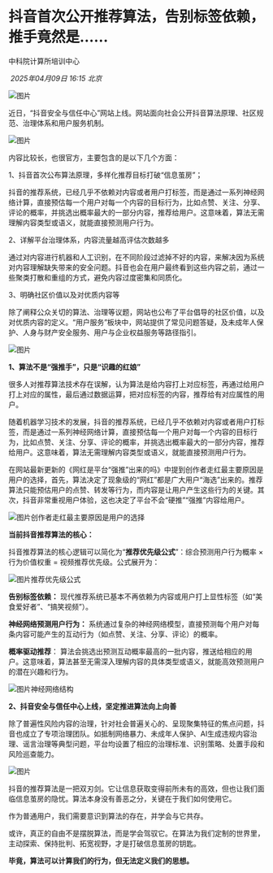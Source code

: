 
# 抖音首次公开推荐算法，告别标签依赖，推手竟然是……

中科院计算所培训中心

 _2025年04月09日 16:15_ _北京_

![图片](https://mmbiz.qpic.cn/mmbiz_gif/8AEic8PL2YEqr1MrKsQya6iaf6n4TftvibsHwsE02yLeeRvISRGW25lNEic9H7O0S6tdWRdckXXrAibIQ2LsYXArNJA/640?wx_fmt=gif&wxfrom=5&wx_lazy=1&tp=webp)

近日，“抖音安全与信任中心”网站上线。网站面向社会公开抖音算法原理、社区规范、治理体系和用户服务机制。

![图片](https://mmecoa.qpic.cn/mmecoa_png/tR6wgXzw8uwyQ7I1acn3VGBj5g1LWS7LW6hhR5R2wqLiaElCmcBjJtK8J8upKIKIlrGgPicaENah6iaAkFshyUoGg/640?wx_fmt=png&from=appmsg&wxfrom=5&wx_lazy=1&wx_co=1&tp=webp)  
  

内容比较长，也很官方，主要包含的是以下几个方面：

1、抖音首次公布算法原理，多样化推荐目标打破“信息茧房”；

抖音的推荐系统，已经几乎不依赖对内容或者用户打标签，而是通过一系列神经网络计算，直接预估每一个用户对每一个内容的目标行为，比如点赞、关注、分享、评论的概率，并挑选出概率最大的一部分内容，推荐给用户。这意味着，算法无需理解内容类型或语义，就能直接预测用户行为。  

2、详解平台治理体系，内容流量越高评估次数越多

通过对内容进行机器和人工识别，在不同阶段过滤掉不好的内容，来解决因为系统对内容理解缺失带来的安全问题。抖音也会在用户最终看到这些内容之前，通过一些聚类打散和重组的方式，避免内容过度密集和同质化。

3、明确社区价值以及对优质内容等

除了阐释公众关切的算法、治理等议题，网站也公布了平台倡导的社区价值，以及对优质内容的定义。“用户服务”板块中，网站提供了常见问题答疑，及未成年人保护、人身与财产安全服务、用户与企业权益服务等路径指引。

![图片](https://mmecoa.qpic.cn/mmecoa_png/tR6wgXzw8uwyQ7I1acn3VGBj5g1LWS7LauJQcv4ibgZp670qj6Jw1FPiaUOz112XRiasAO88WmmDwN39X7fTzDnRA/640?wx_fmt=png&from=appmsg&wxfrom=5&wx_lazy=1&wx_co=1&tp=webp)  
  
**1、算法不是“强推手”，只是“识趣的红娘”**

  

很多人对推荐算法技术存在误解，认为算法是给内容打上对应标签，再通过给用户打上对应的属性，最后通过数据运算，把对应标签的内容，推荐给有对应属性的用户。

  

随着机器学习技术的发展，抖音的推荐系统，已经几乎不依赖对内容或者用户打标签，而是通过一系列神经网络计算，直接预估每一个用户对每一个内容的目标行为，比如点赞、关注、分享、评论的概率，并挑选出概率最大的一部分内容，推荐给用户。这意味着，算法无需理解内容类型或语义，就能直接预测用户行为。  

在网站最新更新的《网红是平台“强推”出来的吗》中提到创作者走红最主要原因是用户的选择，首先，算法决定了现象级的“网红”都是广大用户“海选”出来的。推荐算法只能预估用户的点赞、转发等行为，而内容是让用户产生这些行为的关键。其次，抖音非常重视用户体验，这也决定了平台不会“硬推”“强推”内容给用户。

![图片](https://mmecoa.qpic.cn/mmecoa_png/tR6wgXzw8uwyQ7I1acn3VGBj5g1LWS7LDrdFjb7ibgP9jYic56pm3oHOnxPLm0SD7mvZiaVME29LsFXNic2NF08F2g/640?wx_fmt=png&wxfrom=5&wx_lazy=1&wx_co=1&tp=webp)创作者走红最主要原因是用户的选择

**当前抖音推荐算法的核心：**

抖音推荐算法的核心逻辑可以简化为“**推荐优先级公式**”：综合预测用户行为概率 × 行为价值权重 = 视频推荐优先级。公式展开为：

![图片](https://mmecoa.qpic.cn/mmecoa_png/tR6wgXzw8uwyQ7I1acn3VGBj5g1LWS7LRRo3PTA5sPK8AAAkZq879pzF2sCSQNxqia1TVBLL7A6K4QbFeXAticJw/640?wx_fmt=png&wxfrom=5&wx_lazy=1&wx_co=1&tp=webp)推荐优先级公式  

**告别标签依赖：** 现代推荐系统已基本不再依赖为内容或用户打上显性标签（如“美食爱好者”、“搞笑视频”）。

**神经网络**[](https://zhida.zhihu.com/search?content_id=255866414&content_type=Article&match_order=1&q=%E7%A5%9E%E7%BB%8F%E7%BD%91%E7%BB%9C&zhida_source=entity)**预测用户行为：** 系统通过复杂的神经网络模型，直接预测每个用户对每条内容可能产生的互动行为（如点赞、关注、分享、评论）的概率。

**概率驱动推荐**： 算法会挑选出预测互动概率最高的一批内容，推送给相应的用户。这意味着，算法甚至无需深入理解内容的具体类型或语义，就能高效预测用户的潜在兴趣和行为。

![图片](https://mmecoa.qpic.cn/mmecoa_png/tR6wgXzw8uwyQ7I1acn3VGBj5g1LWS7LNxLNzdvBSjcpdatiaCMwa9VMaSPI5UmbhGUKibZwAOLjK9sde3FI2ibjg/640?wx_fmt=png&wxfrom=5&wx_lazy=1&wx_co=1&tp=webp)神经网络结构

**2、抖音安全与信任中心上线，坚定推进算法向上向善**

除了普遍性风险内容的治理，针对社会普遍关心的、呈现聚集特征的焦点问题，抖音也成立了专项治理团队。如抵制网络暴力、未成年人保护、AI生成违规内容治理、谣言治理等典型问题，平台均设置了相应的治理标准、识别策略、处置手段和风险巡查能力。  

![图片](https://mmecoa.qpic.cn/mmecoa_png/tR6wgXzw8uwyQ7I1acn3VGBj5g1LWS7LvfWhFfRdeauhNUcTnicXoWbKOl43KibRBxPiaJ3Al24OeORg8ZZ8E7AOg/640?wx_fmt=png&from=appmsg&wxfrom=5&wx_lazy=1&wx_co=1&tp=webp)  


抖音的推荐算法是一把双刃剑。它让信息获取变得前所未有的高效，但也让我们面临信息茧房的隐忧。算法本身没有善恶之分，关键在于我们如何使用它。

作为普通用户，我们需要意识到算法的存在，并学会与它共存。

或许，真正的自由不是摆脱算法，而是学会驾驭它。在算法为我们定制的世界里，主动探索、保持批判、拓宽视野，才是打破信息茧房的钥匙。

**毕竟，算法可以计算我们的行为，但无法定义我们的思想。**
